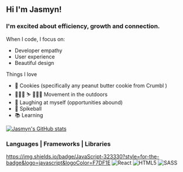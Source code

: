 ## Hi I'm Jasmyn!

### I'm excited about efficiency, growth and connection.

When I code, I focus on:
- Developer empathy 
- User experience
- Beautiful design

Things I love
- 🍪 Cookies (specifically any peanut butter cookie from Crumbl )
- 🚵🏽‍♀️ ⛷ 🧗🏽‍♀️ Movement in the outdoors 
- 🤪 Laughing at myself (opportunities abound)
- 🏐 Spikeball
- 📚 Learning


[![Jasmyn's GitHub stats](https://github-readme-stats.vercel.app/api?username=jasmyn2244)](https://github.com/jasmyn2244/github-readme-stats)


### Languages | Frameworks | Libraries

https://img.shields.io/badge/JavaScript-323330?style=for-the-badge&logo=javascript&logoColor=F7DF1E
![React](https://img.shields.io/badge/react-%2320232a.svg?style=for-the-badge&logo=react&logoColor=%2361DAFB)
![HTML5](https://img.shields.io/badge/html5-%23E34F26.svg?style=for-the-badge&logo=html5&logoColor=white)
![SASS](https://img.shields.io/badge/SASS-hotpink.svg?style=for-the-badge&logo=SASS&logoColor=white)







<!--
**jasmyn2244/jasmyn2244** is a ✨ _special_ ✨ repository because its `README.md` (this file) appears on your GitHub profile.



- 🔭 I’m currently working on ...
- 🌱 I’m currently learning ...
- 👯 I’m looking to collaborate on ...
- 🤔 I’m looking for help with ...
- 💬 Ask me about ...
- 📫 How to reach me: ...
- 😄 Pronouns: ...
- ⚡ Fun fact: ...
-->
